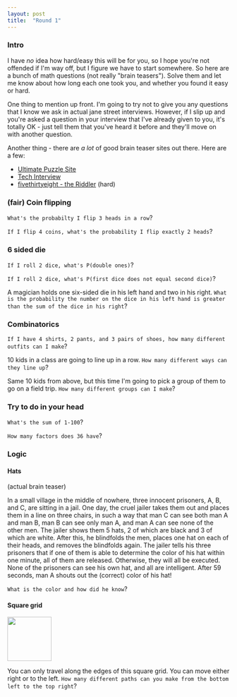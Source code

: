 ```yaml
---
layout: post
title:  "Round 1"
---
```


### Intro ###

I have *no* idea how hard/easy this will be for you, so I hope you're not offended if I'm way off, but I figure we have to start somewhere.  So here are a bunch of math questions (not really "brain teasers").  Solve them and let me know about how long each one took you, and whether you found it easy or hard.

One thing to mention up front.  I'm going to try not to give you any questions that I know we ask in actual jane street interviews.  However, if I slip up and you're asked a question in your interview that I've already given to you, it's totally OK - just tell them that you've heard it before and they'll move on with another question.

Another thing - there are *a lot* of good brain teaser sites out there.  Here are a few:

- [Ultimate Puzzle Site](http://www.puzzle.dse.nl/teasers/index_us.html)
- [Tech Interview](http://www.techinterview.org/)
- [fivethirtyeight - the Riddler](http://fivethirtyeight.com/tag/the-riddler/) (hard)

### (fair) Coin flipping ###

`What's the probabilty I flip 3 heads in a row`?

`If I flip 4 coins, what's the probability I flip exactly 2 heads`?

### 6 sided die ###

`If I roll 2 dice, what's P(double ones)`?

`If I roll 2 dice, what's P(first dice does not equal second dice)`?

A magician holds one six-sided die in his left hand and two in his right. `What is the probability the number on the dice in his left hand is greater than the sum of the dice in his right`?

### Combinatorics ###

`If I have 4 shirts, 2 pants, and 3 pairs of shoes, how many different outfits can I make`?

10 kids in a class are going to line up in a row.  `How many different ways can they line up`?

Same 10 kids from above, but this time I'm going to pick a group of them to go on a field trip.  `How many different groups can I make`?

### Try to do in your head ###

`What's the sum of 1-100`?

`How many factors does 36 have`?

### Logic ###

#### Hats ####
(actual brain teaser)

In a small village in the middle of nowhere, three innocent prisoners, A, B, and C, are sitting in a jail. One day, the cruel jailer takes them out and places them in a line on three chairs, in such a way that man C can see both man A and man B, man B can see only man A, and man A can see none of the other men. The jailer shows them 5 hats, 2 of which are black and 3 of which are white. After this, he blindfolds the men, places one hat on each of their heads, and removes the blindfolds again. The jailer tells his three prisoners that if one of them is able to determine the color of his hat within one minute, all of them are released. Otherwise, they will all be executed. None of the prisoners can see his own hat, and all are intelligent. After 59 seconds, man A shouts out the (correct) color of his hat!

`What is the color and how did he know`?

#### Square grid ####

<img src="{{ site.baseurl }}/assets/square-grid.png" style="width:100px"/>

You can only travel along the edges of this square grid.  You can move either right or to the left.  `How many different paths can you make from the bottom left to the top right`?




